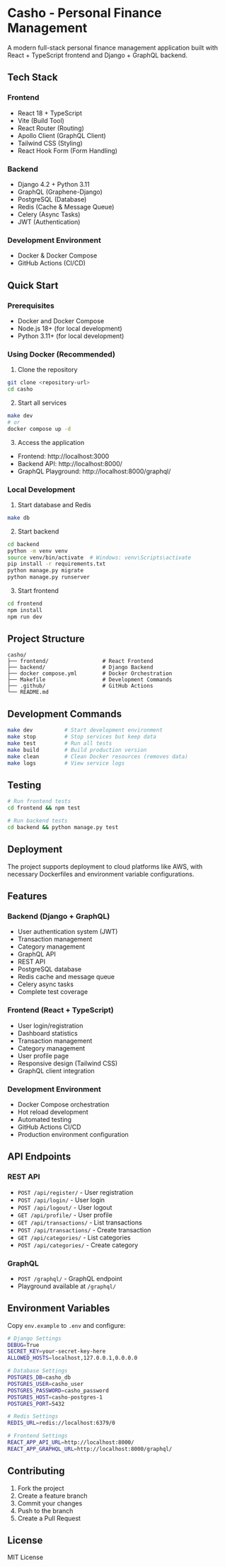 # Casho - Personal Finance Management

A modern full-stack personal finance management application built with React + TypeScript frontend and Django + GraphQL backend.

## Tech Stack

### Frontend
- React 18 + TypeScript
- Vite (Build Tool)
- React Router (Routing)
- Apollo Client (GraphQL Client)
- Tailwind CSS (Styling)
- React Hook Form (Form Handling)

### Backend
- Django 4.2 + Python 3.11
- GraphQL (Graphene-Django)
- PostgreSQL (Database)
- Redis (Cache & Message Queue)
- Celery (Async Tasks)
- JWT (Authentication)

### Development Environment
- Docker & Docker Compose
- GitHub Actions (CI/CD)

## Quick Start

### Prerequisites
- Docker and Docker Compose
- Node.js 18+ (for local development)
- Python 3.11+ (for local development)

### Using Docker (Recommended)

1. Clone the repository
```bash
git clone <repository-url>
cd casho
```

2. Start all services
```bash
make dev
# or
docker compose up -d
```

3. Access the application
- Frontend: http://localhost:3000
- Backend API: http://localhost:8000/
- GraphQL Playground: http://localhost:8000/graphql/

### Local Development

1. Start database and Redis
```bash
make db
```

2. Start backend
```bash
cd backend
python -m venv venv
source venv/bin/activate  # Windows: venv\Scripts\activate
pip install -r requirements.txt
python manage.py migrate
python manage.py runserver
```

3. Start frontend
```bash
cd frontend
npm install
npm run dev
```

## Project Structure

```
casho/
├── frontend/                 # React Frontend
├── backend/                  # Django Backend
├── docker compose.yml        # Docker Orchestration
├── Makefile                  # Development Commands
├── .github/                  # GitHub Actions
└── README.md
```

## Development Commands

```bash
make dev          # Start development environment
make stop         # Stop services but keep data
make test         # Run all tests
make build        # Build production version
make clean        # Clean Docker resources (removes data)
make logs         # View service logs
```

## Testing

```bash
# Run frontend tests
cd frontend && npm test

# Run backend tests
cd backend && python manage.py test
```

## Deployment

The project supports deployment to cloud platforms like AWS, with necessary Dockerfiles and environment variable configurations.

## Features

### Backend (Django + GraphQL)
- User authentication system (JWT)
- Transaction management
- Category management
- GraphQL API
- REST API
- PostgreSQL database
- Redis cache and message queue
- Celery async tasks
- Complete test coverage

### Frontend (React + TypeScript)
- User login/registration
- Dashboard statistics
- Transaction management
- Category management
- User profile page
- Responsive design (Tailwind CSS)
- GraphQL client integration

### Development Environment
- Docker Compose orchestration
- Hot reload development
- Automated testing
- GitHub Actions CI/CD
- Production environment configuration

## API Endpoints

### REST API
- `POST /api/register/` - User registration
- `POST /api/login/` - User login
- `POST /api/logout/` - User logout
- `GET /api/profile/` - User profile
- `GET /api/transactions/` - List transactions
- `POST /api/transactions/` - Create transaction
- `GET /api/categories/` - List categories
- `POST /api/categories/` - Create category

### GraphQL
- `POST /graphql/` - GraphQL endpoint
- Playground available at `/graphql/`

## Environment Variables

Copy `env.example` to `.env` and configure:

```bash
# Django Settings
DEBUG=True
SECRET_KEY=your-secret-key-here
ALLOWED_HOSTS=localhost,127.0.0.1,0.0.0.0

# Database Settings
POSTGRES_DB=casho_db
POSTGRES_USER=casho_user
POSTGRES_PASSWORD=casho_password
POSTGRES_HOST=casho-postgres-1
POSTGRES_PORT=5432

# Redis Settings
REDIS_URL=redis://localhost:6379/0

# Frontend Settings
REACT_APP_API_URL=http://localhost:8000/
REACT_APP_GRAPHQL_URL=http://localhost:8000/graphql/
```

## Contributing

1. Fork the project
2. Create a feature branch
3. Commit your changes
4. Push to the branch
5. Create a Pull Request

## License

MIT License